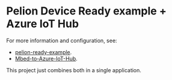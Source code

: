 # Pelion Device Ready example + Azure IoT Hub

For more information and configuration, see:

* [pelion-ready-example](https://github.com/ARMmbed/pelion-ready-example).
* [Mbed-to-Azure-IoT-Hub](https://github.com/janjongboom/Mbed-to-Azure-IoT-Hub/tree/mbed-os-5.11).

This project just combines both in a single application.
